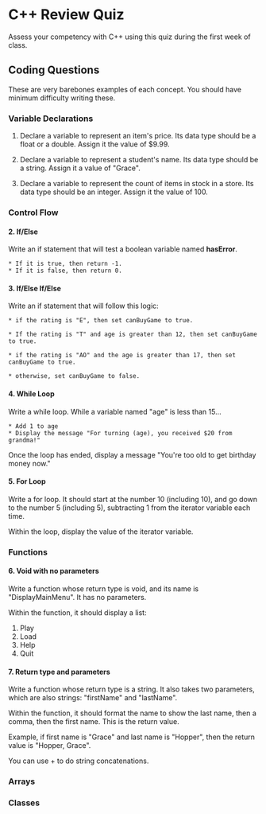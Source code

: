 # C++ Review Quiz

Assess your competency with C++ using this quiz during the first week of class.


## Coding Questions

These are very barebones examples of each concept. You should have minimum difficulty
writing these.


### Variable Declarations

1. Declare a variable to represent an item's price. Its data type should be a float or a double. Assign it the value of $9.99.

2. Declare a variable to represent a student's name. Its data type should be a string. Assign it a value of "Grace".

3. Declare a variable to represent the count of items in stock in a store. Its data type should be an integer. Assign it the value of 100.


### Control Flow

#### 2. If/Else

Write an if statement that will test a boolean variable named **hasError**.

    * If it is true, then return -1.
    * If it is false, then return 0.


#### 3. If/Else If/Else

Write an if statement that will follow this logic:

    * if the rating is "E", then set canBuyGame to true.
    
    * If the rating is "T" and age is greater than 12, then set canBuyGame to true.
    
    * if the rating is "AO" and the age is greater than 17, then set canBuyGame to true.
    
    * otherwise, set canBuyGame to false.

#### 4. While Loop

Write a while loop. While a variable named "age" is less than 15...

    * Add 1 to age
    * Display the message "For turning (age), you received $20 from grandma!"
    
Once the loop has ended, display a message "You're too old to get birthday money now."

#### 5. For Loop

Write a for loop. It should start at the number 10 (including 10), and go down
to the number 5 (including 5), subtracting 1 from the iterator variable each time.

Within the loop, display the value of the iterator variable.


### Functions

#### 6. Void with no parameters

Write a function whose return type is void, and its name is "DisplayMainMenu".
It has no parameters.

Within the function, it should display a list:

1. Play
2. Load
3. Help
4. Quit

#### 7. Return type and parameters

Write a function whose return type is a string. It also takes two parameters, which are also strings: "firstName" and "lastName".

Within the function, it should format the name to show the last name, then a comma, then the first name. This is the return value.

Example, if first name is "Grace" and last name is "Hopper", then the return value is "Hopper, Grace".

You can use + to do string concatenations.


### Arrays


### Classes



